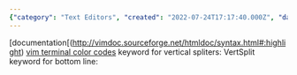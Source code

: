 ```yaml
---
{"category": "Text Editors", "created": "2022-07-24T17:17:40.000Z", "date": "2022-07-24 17:17:40", "description": "This text provides a guide on how to create a personalized color scheme for Vim, a widely-used text editor. It offers recommendations on utilizing documentation resources for syntax highlighting and also includes details about terminal color codes and keywords specific to vertical splitters and the bottom line in Vim.", "modified": "2022-08-18T16:34:29.706Z", "tags": ["color scheme", "stub", "tips", "vim"], "title": "Vim Custom color scheme"}
---
```

[documentation[(http://vimdoc.sourceforge.net/htmldoc/syntax.html#:highlight)
[vim terminal color codes](https://www.ditig.com/256-colors-cheat-sheet)
keyword for vertical spliters:
VertSplit
keyword for bottom line: